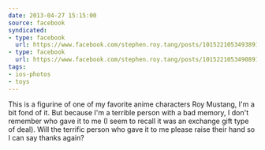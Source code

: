 ```yaml
---
date: 2013-04-27 15:15:00
source: facebook
syndicated:
- type: facebook
  url: https://www.facebook.com/stephen.roy.tang/posts/10152210534938912:0
- type: facebook
  url: https://www.facebook.com/stephen.roy.tang/posts/10152210534908912
tags:
- ios-photos
- toys
---
```


This is a figurine of one of my favorite anime characters Roy Mustang, I'm a bit fond of it. But because I'm a terrible person with a bad memory, I don't remember who gave it to me (I seem to recall it was an exchange gift type of deal). Will the terrific person who gave it to me please raise their hand so I can say thanks again?